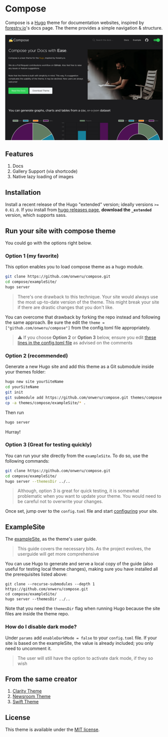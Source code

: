 # Compose

Compose is a [Hugo](https://gohugo.io/) theme for documentation websites, inspired by [forestry.io](forestry.io)'s docs page. The theme provides a simple navigation & structure.

![Hugo Compose Theme](https://github.com/onweru/compose/blob/master/images/screenshot.png)

## Features

1. Docs
2. Gallery Support (via shortcode)
3. Native lazy loading of images

## Installation

Install a recent release of the Hugo "extended" version; ideally versions `>= 0.61.0`. If you install from [hugo releases page](https://github.com/gohugoio/hugo/releases),  __download the `_extended`__ version, which supports sass.

## Run your site with compose theme

You could go with the options right below.

### Option 1 (my favorite)

This option enables you to load compose theme as a hugo module.

```bash
git clone https://github.com/onweru/compose.git
cd compose/exampleSite/
hugo server
```

> There's one drawback to this technique. Your site would always use the most up-to-date version of the theme. This might break your site if there are drastic changes that you don't like.

You can overcome that drawback by forking the repo instead and following the same approach. Be sure the edit the `theme = ["github.com/onweru/compose"]` from the config.toml file appropriately.

> ⚠️ If you choose __Option 2__ or __Option 3__ below, ensure you edit [these lines in the config.toml file](https://github.com/onweru/compose/blob/b3e30e0816621223224897edc45eeeabd0d9cd16/exampleSite/config.toml#L4-L7) as advised on the comments

### Option 2 (recommended)

Generate a new Hugo site and add this theme as a Git submodule inside your themes folder:

```bash
hugo new site yourSiteName
cd yourSiteName
git init
git submodule add https://github.com/onweru/compose.git themes/compose
cp -a themes/compose/exampleSite/* .
```

Then run

```bash
hugo server
```

Hurray!

### Option 3 (Great for testing quickly)

You can run your site directly from the `exampleSite`. To do so, use the following commands:

```bash
git clone https://github.com/onweru/compose.git
cd compose/exampleSite/
hugo server --themesDir ../..
```

> Although, option 3 is great for quick testing, it is somewhat problematic when you want to update your theme. You would need to be careful not to overwrite your changes.

Once set, jump over to the `config.toml` file and start [configuring](#configuration) your site.

## ExampleSite

The [exampleSite](https://github.com/onweru/compose/exampleSite), as the theme's user guide.

> This guide covers the necessary bits. As the project evolves, the userguide will get more comprehensive

You can use Hugo to generate and serve a local copy of the guide (also useful for testing local theme changes), making sure you have installed all the prerequisites listed above:

```
git clone --recurse-submodules --depth 1 https://github.com/onweru/compose.git
cd compose/exampleSite/
hugo server --themesDir ../..
```

Note that you need the `themesDir` flag when running Hugo because the site files are inside the theme repo.

### How do I disable dark mode?

Under `params` add `enableDarkMode = false` to your `config.toml` file. If your site is based on the exampleSite, the value is already included; you only need to uncomment it.

> The user will still have the option to activate dark mode, if they so wish

## From the same creator

1. [Clarity Theme](https://github.com/onweru/compose/)
2. [Newsroom Theme](https://github.com/onweru/newsroom)
3. [Swift Theme](https://github.com/onweru/hugo-swift-theme)

## License

This theme is available under the [MIT license](https://github.com/onweru/compose/blob/master/LICENSE.md).
